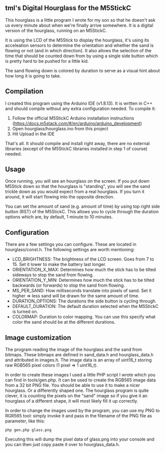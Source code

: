 ## tml's Digital Hourglass for the M5StickC

This hourglass is a little program I wrote for my son so that he doesn't ask us every minute about when we're finally arrive somewhere. It is a digital version of the hourglass, running on an M5StickC.

It is using the LCD of the M5Stick to display the hourglass, it's using its acceleation sensors to determine the orientation and whether the sand is flowing or not (and in which direction). It also allows the selection of the time that should be counted down from by using a single side button which is pretty hard to be pushed for a little kid. 

The sand flowing down is colored by duration to serve as a visual hint about how long it is going to take. 

## Compilation

I created this program using the Arduino IDE (v1.8.13). It is written in C++ and should compile without any extra configuration needed. To compile it:

1. Follow the official M5StickC Arduino installation instructions (https://docs.m5stack.com/#/en/arduino/arduino_development)
2. Open hourglass/hourglass.ino from this project
3. Hit Upload in the IDE

That's all. It should compile and install right away, there are no external libraries (except of the M5StickC libraries installed in step 1 of course) needed. 

## Usage
Once running, you will see an hourglass on the screen. If you put down M5Stick down so that the hourglass is "standing", you will see the sand trickle down as you would expect from a real hourglass. If you turn it around, it will start flowing into the opposite direction. 

You can set the amount of sand (e.g. amount of time) by using top right side button (RST) of the M5StickC. This allows you to cycle through the duration options which are, by default, 1 minute to 10 minutes. 

## Configuration

There are a few settings you can configure. These are located in hourglass/const.h. The following settings are worth mentioning:

* LCD_BRIGHTNESS: The brightness of the LCD screen. Goes from 7 to 15. Set it lower to make the battery last longer. 
* ORIENTATION_X_MAX: Determines how much the stick has to be tilted sideways to stop the sand from flowing.
* ORIENTATION_Y_MIN: Determines how much the stick has to be tilted backwards (or forwards) to stop the sand from flowing.
* MS_PER_SAND: How milliseconds translate into pixels of sand. Set it higher => less sand will be drawn for the same amount of time.
* DURATION_OPTIONS: The durations the side button is cycling through.
* DEFAULT_DURATION: The default duration selected when the M5StickC is turned on.
* COLORMAP: Duration to color mapping. You can use this specify what color the sand should be at the different durations. 

## Image customization

The program reading the image of the hourglass and the sand from bitmaps. These bitmaps are defined in sand_data.h and  hourglass_data.h and attributed in images.h. The image data is an array of uint16_t storing raw RGB565 pixel colors (1 pixel => 1 uint16_t). 

In order to create these images I used a little PHP script I wrote which you can find in tools/gen.php. It can be used to create the RGB565 image data from a 32 bit PNG file. You should be able to use it to make a nicer hourglass. Or a differently shaped one. The hourglass program is quite clever, it is counting the pixels on the "sand" image so if you give it an hourglass of a different shape, it will most likely fill it up correctly.

In order to change the images used by the program, you can use my PNG to RGR565 tool: simply invoke it and pass in the filename of the PNG file as parameter, like this:

```
php gen.php glass.png
```

Executing this will dump the pixel data of glass.png into your console and you can then just copy paste it over to hourglass_data.h.
